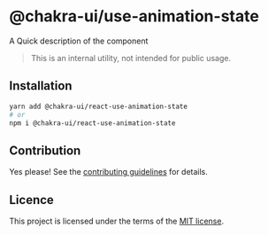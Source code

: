 # @chakra-ui/use-animation-state

A Quick description of the component

> This is an internal utility, not intended for public usage.

## Installation

```sh
yarn add @chakra-ui/react-use-animation-state
# or
npm i @chakra-ui/react-use-animation-state
```

## Contribution

Yes please! See the
[contributing guidelines](https://github.com/incmix-ui/incmix-ui/blob/master/CONTRIBUTING.md)
for details.

## Licence

This project is licensed under the terms of the
[MIT license](https://github.com/incmix-ui/incmix-ui/blob/master/LICENSE).
